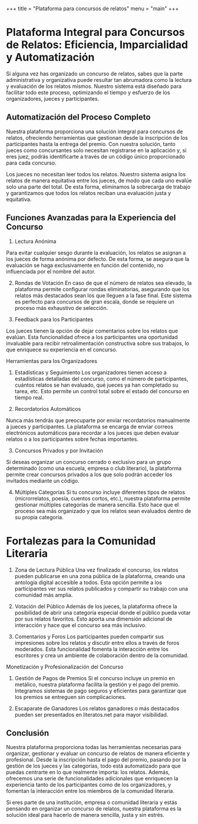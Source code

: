 +++
title = "Plataforma para concursos de relatos"
menu = "main"
+++

# Plataforma Integral para Concursos de Relatos: Eficiencia, Imparcialidad y Automatización

Si alguna vez has organizado un concurso de relatos, sabes que la parte administrativa y organizativa puede resultar tan abrumadora como la lectura y evaluación de los relatos mismos. Nuestro sistema está diseñado para facilitar todo este proceso, optimizando el tiempo y esfuerzo de los organizadores, jueces y participantes.

## Automatización del Proceso Completo

Nuestra plataforma proporciona una solución integral para concursos de relatos, ofreciendo herramientas que gestionan desde la inscripción de los participantes hasta la entrega del premio. Con nuestra solución, tanto jueces como concursantes solo necesitan registrarse en la aplicación y, si eres juez, podrás identificarte a través de un código único proporcionado para cada concurso.

Los jueces no necesitan leer todos los relatos. Nuestro sistema asigna los relatos de manera equitativa entre los jueces, de modo que cada uno evalúe solo una parte del total. De esta forma, eliminamos la sobrecarga de trabajo y garantizamos que todos los relatos reciban una evaluación justa y equitativa.

## Funciones Avanzadas para la Experiencia del Concurso

1. Lectura Anónima

Para evitar cualquier sesgo durante la evaluación, los relatos se asignan a los jueces de forma anónima por defecto. De esta forma, se asegura que la evaluación se haga exclusivamente en función del contenido, no influenciada por el nombre del autor.

2. Rondas de Votación
En caso de que el número de relatos sea elevado, la plataforma permite configurar rondas eliminatorias, asegurando que los relatos más destacados sean los que lleguen a la fase final. Este sistema es perfecto para concursos de gran escala, donde se requiere un proceso más exhaustivo de selección.



4. Feedback para los Participantes

Los jueces tienen la opción de dejar comentarios sobre los relatos que evalúan. Esta funcionalidad ofrece a los participantes una oportunidad invaluable para recibir retroalimentación constructiva sobre sus trabajos, lo que enriquece su experiencia en el concurso.

Herramientas para los Organizadores

1. Estadísticas y Seguimiento
Los organizadores tienen acceso a estadísticas detalladas del concurso, como el número de participantes, cuántos relatos se han evaluado, qué jueces ya han completado su tarea, etc. Esto permite un control total sobre el estado del concurso en tiempo real.

2. Recordatorios Automáticos

Nunca más tendrás que preocuparte por enviar recordatorios manualmente a jueces y participantes. La plataforma se encarga de enviar correos electrónicos automáticos para recordar a los jueces que deben evaluar relatos o a los participantes sobre fechas importantes.

3. Concursos Privados y por Invitación

Si deseas organizar un concurso cerrado o exclusivo para un grupo determinado (como una escuela, empresa o club literario), la plataforma permite crear concursos privados a los que solo podrán acceder los invitados mediante un código.

4. Múltiples Categorías
Si tu concurso incluye diferentes tipos de relatos (microrrelatos, poesía, cuentos cortos, etc.), nuestra plataforma permite gestionar múltiples categorías de manera sencilla. Esto hace que el proceso sea más organizado y que los relatos sean evaluados dentro de su propia categoría.

# Fortalezas para la Comunidad Literaria

1. Zona de Lectura Pública
Una vez finalizado el concurso, los relatos pueden publicarse en una zona pública de la plataforma, creando una antología digital accesible a todos. Esta opción permite a los participantes ver sus relatos publicados y compartir su trabajo con una comunidad más amplia.

2. Votación del Público
Además de los jueces, la plataforma ofrece la posibilidad de abrir una categoría especial donde el público pueda votar por sus relatos favoritos. Esto aporta una dimensión adicional de interacción y hace que el concurso sea más inclusivo.

3. Comentarios y Foros
Los participantes pueden compartir sus impresiones sobre los relatos y discutir entre ellos a través de foros moderados. Esta funcionalidad fomenta la interacción entre los escritores y crea un ambiente de colaboración dentro de la comunidad.

Monetización y Profesionalización del Concurso

1. Gestión de Pagos de Premios
Si el concurso incluye un premio en metálico, nuestra plataforma facilita la gestión y el pago del premio. Integramos sistemas de pago seguros y eficientes para garantizar que los premios se entreguen sin complicaciones.


3. Escaparate de Ganadores
Los relatos ganadores o más destacados pueden ser presentados en literatos.net para mayor visibilidad.

## Conclusión

Nuestra plataforma proporciona todas las herramientas necesarias para organizar, gestionar y evaluar un concurso de relatos de manera eficiente y profesional. Desde la inscripción hasta el pago del premio, pasando por la gestión de los jueces y las categorías, todo está automatizado para que puedas centrarte en lo que realmente importa: los relatos. Además, ofrecemos una serie de funcionalidades adicionales que enriquecen la experiencia tanto de los participantes como de los organizadores, y fomentan la interacción entre los miembros de la comunidad literaria.

Si eres parte de una institución, empresa o comunidad literaria y estás pensando en organizar un concurso de relatos, nuestra plataforma es la solución ideal para hacerlo de manera sencilla, justa y sin estrés.